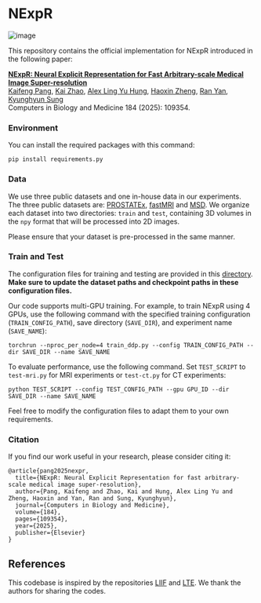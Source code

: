 # NExpR

![image](https://github.com/user-attachments/assets/90ceed27-f849-40fe-8a86-bd59b82ccbbd)

This repository contains the official implementation for NExpR introduced in the following paper:

[**NExpR: Neural Explicit Representation for Fast Arbitrary-scale Medical Image Super-resolution**](https://www.sciencedirect.com/science/article/pii/S0010482524014392)
<br>
[Kaifeng Pang](https://kfpang.com), [Kai Zhao](https://kaizhao.net/), [Alex Ling Yu Hung](https://web.cs.ucla.edu/~alexhung/), [Haoxin Zheng](https://labs.dgsom.ucla.edu/mrrl/sunglab/haoxin_zheng), [Ran Yan](https://mrrl.ucla.edu/hulab/ran_yan), [Kyunghyun Sung](http://kyungs.bol.ucla.edu/Site/Home.html)
<br>
Computers in Biology and Medicine 184 (2025): 109354.

### Environment

You can install the required packages with this command:

```
pip install requirements.py
```

### Data

We use three public datasets and one in-house data in our experiments. The three public datasets are: [PROSTATEx](https://www.cancerimagingarchive.net/collection/prostatex/), [fastMRI](https://fastmri.med.nyu.edu/) and [MSD](http://medicaldecathlon.com/). We organize each dataset into two directories: `train` and `test`, containing 3D volumes in the `npy` format that will be processed into 2D images. 

Please ensure that your dataset is pre-processed in the same manner.

### Train and Test

The configuration files for training and testing are provided in this [directory](https://github.com/Calvin-Pang/NExpR/tree/main/configs). **Make sure to update the dataset paths and checkpoint paths in these configuration files.**

Our code supports multi-GPU training. For example, to train NExpR using 4 GPUs, use the following command with the specified training configuration (`TRAIN_CONFIG_PATH`), save directory (`SAVE_DIR`), and experiment name (`SAVE_NAME`):

```
torchrun --nproc_per_node=4 train_ddp.py --config TRAIN_CONFIG_PATH --dir SAVE_DIR --name SAVE_NAME
```

To evaluate performance, use the following command. Set `TEST_SCRIPT` to `test-mri.py` for MRI experiments or `test-ct.py` for CT experiments:

```
python TEST_SCRIPT --config TEST_CONFIG_PATH --gpu GPU_ID --dir SAVE_DIR --name SAVE_NAME
```

Feel free to modify the configuration files to adapt them to your own requirements.


### Citation

If you find our work useful in your research, please consider citing it:

```
@article{pang2025nexpr,
  title={NExpR: Neural Explicit Representation for fast arbitrary-scale medical image super-resolution},
  author={Pang, Kaifeng and Zhao, Kai and Hung, Alex Ling Yu and Zheng, Haoxin and Yan, Ran and Sung, Kyunghyun},
  journal={Computers in Biology and Medicine},
  volume={184},
  pages={109354},
  year={2025},
  publisher={Elsevier}
}
```

## References
This codebase is inspired by the repositories [LIIF](https://github.com/yinboc/liif) and [LTE](https://github.com/jaewon-lee-b/lte). We thank the authors for sharing the codes.
